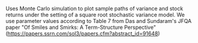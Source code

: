 Uses Monte Carlo simulation to plot sample paths of variance and stock returns under the setting of a square root stochastic variance model. We use parameter values according to Table 7 from Das
and Sundaram's JFQA paper "Of Smiles and Smirks: A Term-Structure Perspective" (https://papers.ssrn.com/sol3/papers.cfm?abstract_id=91648)
